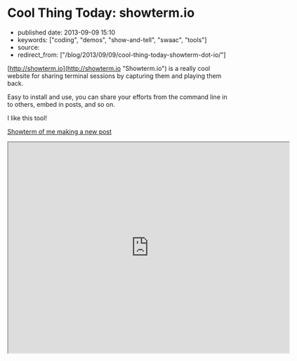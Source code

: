 # Cool Thing Today: showterm.io

- published date: 2013-09-09 15:10
- keywords: ["coding", "demos", "show-and-tell", "swaac", "tools"]
- source: 
- redirect_from: ["/blog/2013/09/09/cool-thing-today-showterm-dot-io/"]


[http://showterm.io](http://showterm.io "Showterm.io") is a really
cool website for sharing terminal sessions by capturing them and
playing them back.

Easy to install and use, you can share your efforts from the command
line in to others, embed in posts, and so on.

I like this tool!

[Showterm of me making a new post](http://showterm.io/03fe34182d9d48fa45e09#fast ) 

<iframe src="http://showterm.io/03fe34182d9d48fa45e09#fast" width="640" height="480"></iframe>



